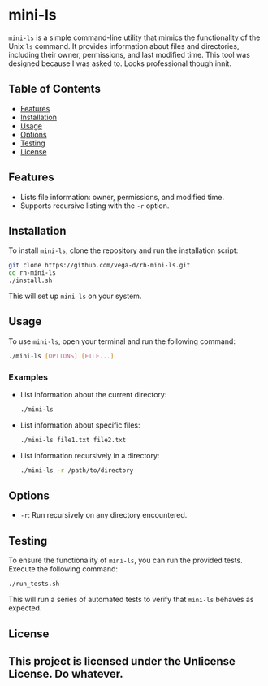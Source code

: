 # mini-ls

`mini-ls` is a simple command-line utility that mimics the functionality of the Unix `ls` command. It provides information about files and directories, including their owner, permissions, and last modified time. This tool was designed because I was asked to. Looks professional though innit.

## Table of Contents

- [Features](#features)
- [Installation](#installation)
- [Usage](#usage)
- [Options](#options)
- [Testing](#testing)
- [License](#license)

## Features

- Lists file information: owner, permissions, and modified time.
- Supports recursive listing with the `-r` option.

## Installation

To install `mini-ls`, clone the repository and run the installation script:

```bash
git clone https://github.com/vega-d/rh-mini-ls.git
cd rh-mini-ls
./install.sh
```

This will set up `mini-ls` on your system.

## Usage

To use `mini-ls`, open your terminal and run the following command:

```bash
./mini-ls [OPTIONS] [FILE...]
```

### Examples

- List information about the current directory:

  ```bash
  ./mini-ls
  ```

- List information about specific files:

  ```bash
  ./mini-ls file1.txt file2.txt
  ```

- List information recursively in a directory:

  ```bash
  ./mini-ls -r /path/to/directory
  ```

## Options

- `-r`: Run recursively on any directory encountered.

## Testing

To ensure the functionality of `mini-ls`, you can run the provided tests. Execute the following command:

```bash
./run_tests.sh
```

This will run a series of automated tests to verify that `mini-ls` behaves as expected.

## License

This project is licensed under the Unlicense License.
Do whatever.
---
